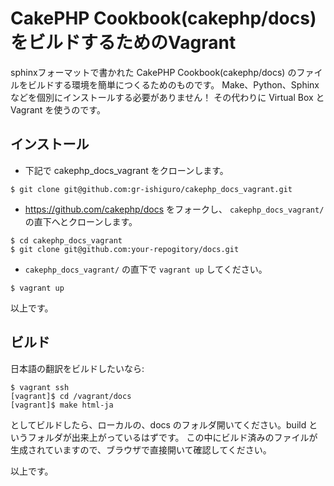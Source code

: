 CakePHP Cookbook(cakephp/docs)をビルドするためのVagrant
=======================================================

sphinxフォーマットで書かれた CakePHP Cookbook(cakephp/docs) のファイルをビルドする環境を簡単につくるためのものです。
Make、Python、Sphinx などを個別にインストールする必要がありません！
その代わりに Virtual Box と Vagrant を使うのです。

インストール
------------

- 下記で cakephp_docs_vagrant をクローンします。

```
$ git clone git@github.com:gr-ishiguro/cakephp_docs_vagrant.git
```

- https://github.com/cakephp/docs をフォークし、 `cakephp_docs_vagrant/` の直下へとクローンします。

```
$ cd cakephp_docs_vagrant
$ git clone git@github.com:your-repogitory/docs.git
```

- `cakephp_docs_vagrant/` の直下で `vagrant up` してください。

```
$ vagrant up
```

以上です。


ビルド
------

日本語の翻訳をビルドしたいなら:

```
$ vagrant ssh
[vagrant]$ cd /vagrant/docs
[vagrant]$ make html-ja
```

としてビルドしたら、ローカルの、docs のフォルダ開いてください。build というフォルダが出来上がっているはずです。
この中にビルド済みのファイルが生成されていますので、ブラウザで直接開いて確認してください。

以上です。
